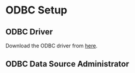 # ODBC Setup

## ODBC Driver

Download the ODBC driver from [here](https://www.microsoft.com/en-us/download/details.aspx?id=50410).

## ODBC Data Source Administrator